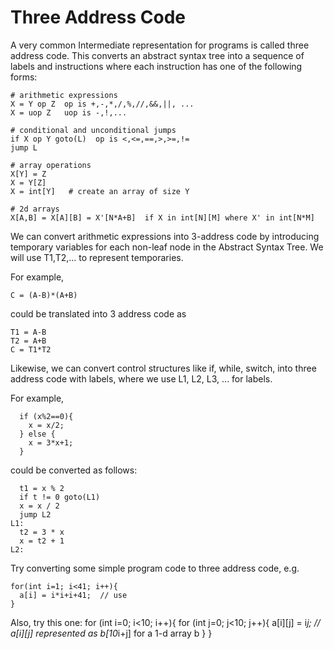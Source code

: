 # Three Address Code
A very common Intermediate representation for programs is called three address code.
This converts an abstract syntax tree into a sequence of labels and instructions
where each instruction has one of the following forms:
```
# arithmetic expressions
X = Y op Z  op is +,-,*,/,%,//,&&,||, ...
X = uop Z   uop is -,!,...

# conditional and unconditional jumps
if X op Y goto(L)  op is <,<=,==,>,>=,!=
jump L

# array operations
X[Y] = Z
X = Y[Z]
X = int[Y]   # create an array of size Y

# 2d arrays
X[A,B] = X[A][B] = X'[N*A+B]  if X in int[N][M] where X' in int[N*M]
```
We can convert arithmetic expressions into 3-address code 
by introducing temporary variables for each non-leaf node in the Abstract Syntax Tree. 
We will use T1,T2,... to represent temporaries.

For example, 
```
C = (A-B)*(A+B)
```
could be translated into 3 address code as
```
T1 = A-B
T2 = A+B
C = T1*T2
```
Likewise, we can convert control structures like if, while, switch, into three address code with labels,
where we use L1, L2, L3, ... for labels.

For example,
```
  if (x%2==0){
    x = x/2;
  } else {
    x = 3*x+1;
  }
```
could be converted as follows:
```
  t1 = x % 2
  if t != 0 goto(L1)
  x = x / 2
  jump L2
L1:
  t2 = 3 * x
  x = t2 + 1
L2:
```

Try converting some simple program code to three address code, e.g.
```
for(int i=1; i<41; i++){
  a[i] = i*i+i+41;  // use
}
```

Also, try this one:
for (int i=0; i<10; i++){
  for (int j=0; j<10; j++){
     a[i][j] = i*j;  // a[i][j] represented as b[10*i+j] for a 1-d array b
  }
}

